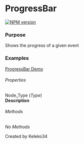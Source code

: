 # ProgressBar

[![NPM version][npm-image]][npm-url]

### Purpose
Shows the progress of a given event

### Examples
[ProgressBar Demo](http://keleko34.github.io/KC/)

###### Properties
Node_Type (*Type*)<br />
**Description**
<!-- endinject -->

###### Methods
*No Methods*
<!-- endinject -->


[npm-image]: https://img.shields.io/badge/NPM-0.0.1-green.svg?style=flat-square
[npm-url]: https://npmjs.org/package/KC

Created by Keleko34